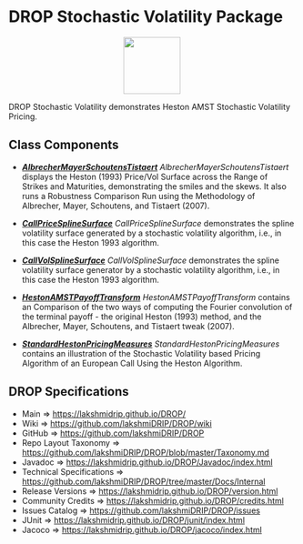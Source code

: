 # DROP Stochastic Volatility Package

<p align="center"><img src="https://github.com/lakshmiDRIP/DROP/blob/master/DRIP_Logo.gif?raw=true" width="100"></p>

DROP Stochastic Volatility demonstrates Heston AMST Stochastic Volatility Pricing.


## Class Components

 * [***AlbrecherMayerSchoutensTistaert***](https://github.com/lakshmiDRIP/DROP/tree/master/src/main/java/org/drip/sample/stochasticvolatility/AlbrecherMayerSchoutensTistaert.java)
 <i>AlbrecherMayerSchoutensTistaert</i> displays the Heston (1993) Price/Vol Surface across the Range of Strikes and Maturities, demonstrating the smiles and the skews. It also runs a Robustness Comparison Run using the Methodology of Albrecher, Mayer, Schoutens, and Tistaert (2007).

 * [***CallPriceSplineSurface***](https://github.com/lakshmiDRIP/DROP/tree/master/src/main/java/org/drip/sample/stochasticvolatility/CallPriceSplineSurface.java)
 <i>CallPriceSplineSurface</i> demonstrates the spline volatility surface generated by a stochastic volatility algorithm, i.e., in this case the Heston 1993 algorithm.

 * [***CallVolSplineSurface***](https://github.com/lakshmiDRIP/DROP/tree/master/src/main/java/org/drip/sample/stochasticvolatility/CallVolSplineSurface.java)
 <i>CallVolSplineSurface</i> demonstrates the spline volatility surface generator by a stochastic volatility algorithm, i.e., in this case the Heston 1993 algorithm.

 * [***HestonAMSTPayoffTransform***](https://github.com/lakshmiDRIP/DROP/tree/master/src/main/java/org/drip/sample/stochasticvolatility/HestonAMSTPayoffTransform.java)
 <i>HestonAMSTPayoffTransform</i> contains an Comparison of the two ways of computing the Fourier convolution of the terminal payoff - the original Heston (1993) method, and the Albrecher, Mayer, Schoutens, and Tistaert tweak (2007).

 * [***StandardHestonPricingMeasures***](https://github.com/lakshmiDRIP/DROP/tree/master/src/main/java/org/drip/sample/stochasticvolatility/StandardHestonPricingMeasures.java)
 <i>StandardHestonPricingMeasures</i> contains an illustration of the Stochastic Volatility based Pricing Algorithm of an European Call Using the Heston Algorithm.


## DROP Specifications

 * Main                     => https://lakshmidrip.github.io/DROP/
 * Wiki                     => https://github.com/lakshmiDRIP/DROP/wiki
 * GitHub                   => https://github.com/lakshmiDRIP/DROP
 * Repo Layout Taxonomy     => https://github.com/lakshmiDRIP/DROP/blob/master/Taxonomy.md
 * Javadoc                  => https://lakshmidrip.github.io/DROP/Javadoc/index.html
 * Technical Specifications => https://github.com/lakshmiDRIP/DROP/tree/master/Docs/Internal
 * Release Versions         => https://lakshmidrip.github.io/DROP/version.html
 * Community Credits        => https://lakshmidrip.github.io/DROP/credits.html
 * Issues Catalog           => https://github.com/lakshmiDRIP/DROP/issues
 * JUnit                    => https://lakshmidrip.github.io/DROP/junit/index.html
 * Jacoco                   => https://lakshmidrip.github.io/DROP/jacoco/index.html

